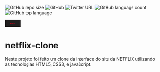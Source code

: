 ![GitHub repo size](https://img.shields.io/github/repo-size/JairNeto1/netflix-clone)
![GitHub](https://img.shields.io/github/license/JairNeto1/netflix-clone)
![Twitter URL](https://img.shields.io/twitter/url?style=social&url=https%3A%2F%2Ftwitter.com%2FJairMonteiro)
![GitHub language count](https://img.shields.io/github/languages/count/JairNeto1/netflix-clone)
![GitHub top language](https://img.shields.io/github/languages/top/JairNeto1/netflix-clone)

<p align="left">
<img src= "img/logo.png" width=10%
</p>
  
  # netflix-clone
  
Neste projeto foi feito um clone da interface do site da NETFLIX utilizando as tecnologias HTML5, CSS3, e javaScript.


